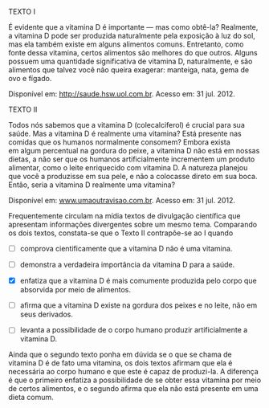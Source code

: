 

TEXTO I

É evidente que a vitamina D é importante — mas como obtê-la? Realmente, a vitamina D pode ser produzida naturalmente pela exposição à luz do sol, mas ela também existe em alguns alimentos comuns. Entretanto, como fonte dessa vitamina, certos alimentos são melhores do que outros. Alguns possuem uma quantidade significativa de vitamina D, naturalmente, e são alimentos que talvez você não queira exagerar: manteiga, nata, gema de ovo e fígado.

Disponível em: http://saude.hsw.uol.com.br. Acesso em: 31 jul. 2012.

TEXTO II

Todos nós sabemos que a vitamina D (colecalciferol) é crucial para sua saúde. Mas a vitamina D é realmente uma vitamina? Está presente nas comidas que os humanos normalmente consomem? Embora exista em algum percentual na gordura do peixe, a vitamina D não está em nossas dietas, a não ser que os humanos artificialmente incrementem um produto alimentar, como o leite enriquecido com vitamina D. A natureza planejou que você a produzisse em sua pele, e não a colocasse direto em sua boca. Então, seria a vitamina D realmente uma vitamina?

Disponível em: www.umaoutravisao.com.br. Acesso em: 31 jul. 2012.

Frequentemente circulam na mídia textos de divulgação científica que apresentam informações divergentes sobre um mesmo tema. Comparando os dois textos, constata-se que o Texto II contrapõe-se ao I quando



- [ ] comprova cientificamente que a vitamina D não é uma vitamina.
- [ ] demonstra a verdadeira importância da vitamina D para a saúde.
- [x] enfatiza que a vitamina D é mais comumente produzida pelo corpo que absorvida por meio de alimentos.
- [ ] afirma que a vitamina D existe na gordura dos peixes e no leite, não em seus derivados.
- [ ] levanta a possibilidade de o corpo humano produzir artificialmente a vitamina D.


Ainda que o segundo texto ponha em dúvida se o que se chama de vitamina D é de fato uma vitamina, os dois textos afirmam que ela é necessária ao corpo humano e que este é capaz de produzi-la. A diferença é que o primeiro enfatiza a possibilidade de se obter essa vitamina por meio de certos alimentos, e o segundo afirma que ela não está presente em uma dieta comum.
